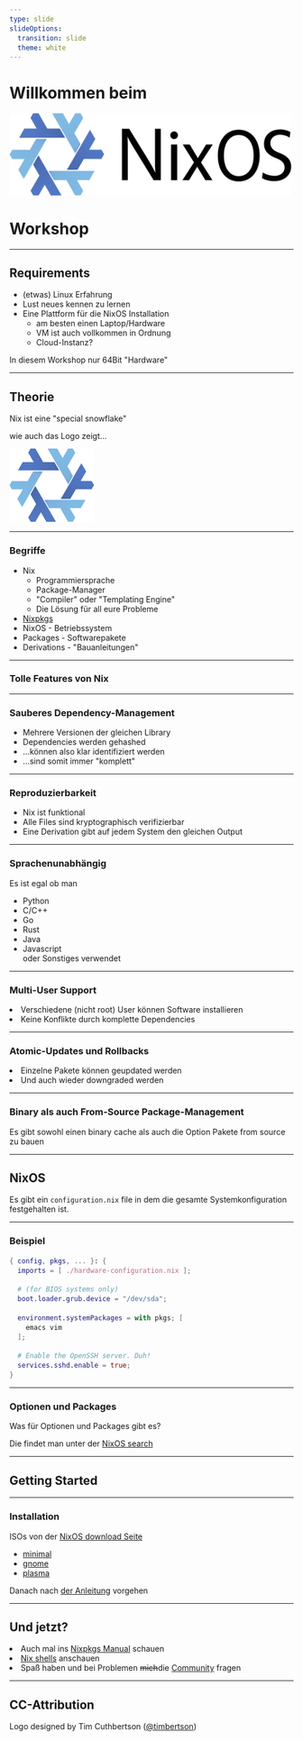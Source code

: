 ```yaml
---
type: slide
slideOptions:
  transition: slide
  theme: white
---
```


<style>

.left {
  text-align: left !important;
}

</style>

# Willkommen beim

<img style="border:unset;background:unset;box-shadow:unset;" src="/media/nixos-hires.png" width="500px" alt="logo" />

# Workshop

---

## Requirements

<ul>
  <li class="left fragment">(etwas) Linux Erfahrung</li>
  <li class="left fragment">Lust neues kennen zu lernen</li>
  <li class="left fragment">Eine Plattform für die NixOS Installation
    <ul>
      <li class="left fragment">am besten einen Laptop/Hardware</li>
      <li class="left fragment">VM ist auch vollkommen in Ordnung</li>
      <li class="left fragment">Cloud-Instanz?</li>
    </ul>
  </li>
</ul>
<div class="left fragment">In diesem Workshop nur 64Bit "Hardware"</div>

---

## Theorie

Nix ist eine "special snowflake"

<div class="fragment">wie auch das Logo zeigt...</div>
<div class="fragment"><img style="margin-top:1em;border:unset;background:unset;box-shadow:unset;" src="/media/snowflake.png" width="150px" alt="logo" /></div>

----

### Begriffe

<ul>
  <li class="left fragment">Nix
    <ul>
      <li class="left fragment">Programmiersprache</li>
      <li class="left fragment">Package-Manager</li>
      <li class="left fragment">"Compiler" oder "Templating Engine"</li>
      <li class="left fragment">Die Lösung für all eure Probleme</li>
    </ul>
  </li>
  <li class="left fragment"><a href="https://github.com/nixos/nixpkgs">Nixpkgs</a></li>
  <li class="left fragment">NixOS - Betriebssystem</li>
  <li class="left fragment">Packages - Softwarepakete</li>
  <li class="left fragment">Derivations - "Bauanleitungen"</li>
</ul>

---

### Tolle Features von Nix

----

### Sauberes Dependency-Management

<ul>
<li class="left fragment">Mehrere Versionen der gleichen Library</li>
<li class="left fragment">Dependencies werden gehashed</li>
<li class="left fragment">...können also klar identifiziert werden</li>
<li class="left fragment">...sind somit immer "komplett"</li>
</ul>

----

### Reproduzierbarkeit

<ul>
<li class="left fragment">Nix ist funktional</li>
<li class="left fragment">Alle Files sind kryptographisch verifizierbar</li>
<li class="left fragment">Eine Derivation gibt auf jedem System den gleichen Output</li>
</ul>

----

### Sprachenunabhängig

Es ist egal ob man
<ul>
<li class="left fragment">Python</li>
<li class="left fragment">C/C++</li>
<li class="left fragment">Go</li>
<li class="left fragment">Rust</li>
<li class="left fragment">Java</li>
<li class="left fragment">Javascript</li>
<div class="fragment">oder Sonstiges verwendet</div>
</ul>

----

### Multi-User Support

<li class="left fragment">Verschiedene (nicht root) User können Software installieren</li>
<li class="left fragment">Keine Konflikte durch komplette Dependencies</li>

----

### Atomic-Updates und Rollbacks

<li class="left fragment">Einzelne Pakete können geupdated werden</li>
<li class="left fragment">Und auch wieder downgraded werden</li>

----

### Binary als auch From-Source Package-Management

Es gibt sowohl einen binary cache als auch die Option Pakete from source zu bauen

---

## NixOS

Es gibt ein `configuration.nix` file in dem die gesamte Systemkonfiguration festgehalten ist.

----

### Beispiel

```nix
{ config, pkgs, ... }: {
  imports = [ ./hardware-configuration.nix ];

  # (for BIOS systems only)
  boot.loader.grub.device = "/dev/sda";

  environment.systemPackages = with pkgs; [
    emacs vim
  ];

  # Enable the OpenSSH server. Duh!
  services.sshd.enable = true;
}
```

----

### Optionen und Packages

Was für Optionen und Packages gibt es?

<div class="fragment">Die findet man unter der <a href="https://search.nixos.org/options">NixOS search</a></div>

---

## Getting Started

----

### Installation

ISOs von der [NixOS download Seite](https://nixos.org/download)

- [minimal](https://channels.nixos.org/nixos-21.11/latest-nixos-minimal-x86_64-linux.iso)
- [gnome](https://channels.nixos.org/nixos-21.11/latest-nixos-gnome-x86_64-linux.iso)
- [plasma](https://channels.nixos.org/nixos-21.11/latest-nixos-plasma5-x86_64-linux.iso)

<div class="fragment">Danach nach <a href="https://nixos.org/manual/nixos/stable/index.html#ch-installation">der Anleitung</a> vorgehen</div>

---

## Und jetzt?

<li class="left fragment">Auch mal ins <a href="https://nixos.org/manual/nixpkgs/stable/index.html">Nixpkgs Manual</a> schauen</li>
<li class="left fragment"><a href="https://nix.dev/tutorials/ad-hoc-developer-environments">Nix shells</a> anschauen</li>
<li class="left fragment">Spaß haben und bei Problemen <s>mich</s>die <a href="https://nixos.org/manual/nixos/stable/#preface">Community</a> fragen</li>

---

## CC-Attribution

Logo designed by Tim Cuthbertson (<a href="https://github.com/timbertson">@timbertson</a>)
